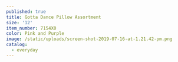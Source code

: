 ```yaml
---
published: true
title: Gotta Dance Pillow Assortment
size: '12'
item_number: 7154X0
color: Pink and Purple
image: /static/uploads/screen-shot-2019-07-16-at-1.21.42-pm.png
catalog:
  - everyday
---
```


